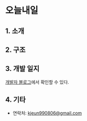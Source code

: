 # 오늘내일

## 1. 소개

## 2. 구조
 
## 3. 개발 일지
 [개발자 블로그](https://jeun-990806.github.io/project_oneulnaeil.html)에서 확인할 수 있다.

## 4. 기타
 * 연락처: kjeun990806@gmail.com
